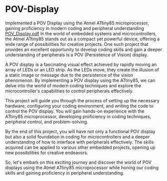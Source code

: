 # POV-Display
Implemented a POV Display using the Atmel ATtiny85 microprocessor, gaining proficiency in modern coding and peripheral understanding
[POV_Display.pdf](https://github.com/thawfeekahamed/POV-Display/files/12001456/POV_Display.pdf)
In the world of embedded systems and microcontrollers, the Atmel ATtiny85 stands out as a compact yet powerful device, offering a wide range of possibilities for creative projects. One such project that provides an excellent opportunity to develop coding skills and gain a deeper understanding of peripherals is a POV (Persistence of Vision) display.

A POV display is a fascinating visual effect achieved by rapidly moving an array of LEDs or an LED strip. As the LEDs move, they create the illusion of a static image or message due to the persistence of the vision phenomenon. By implementing a POV display using the ATtiny85, we can delve into the world of modern coding techniques and explore the microcontroller's capabilities to control peripherals effectively.

This project will guide you through the process of setting up the necessary hardware, configuring your coding environment, and writing the code to control the POV display. You will gain hands-on experience with the ATtiny85 microprocessor, developing proficiency in coding techniques, peripheral control, and problem-solving.

By the end of this project, you will have not only a functional POV display but also a solid foundation in coding for microcontrollers and a deeper understanding of how to interface with peripherals effectively. The skills acquired can be applied to various other embedded projects, opening up new possibilities for creative endeavors.

So, let's embark on this exciting journey and discover the world of POV displays using the Atmel ATtiny85 microprocessor while honing our coding skills and gaining proficiency in peripheral understanding.
